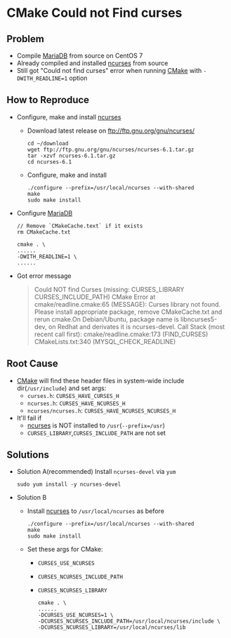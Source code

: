 # CMake Could not Find curses

## Problem
* Compile [MariaDB](https://mariadb.org) from source on CentOS 7
* Already compiled and installed [ncurses](https://www.gnu.org/software/ncurses/ncurses.html) from source
* Still got "Could not find curses" error when running [CMake](https://cmake.org) with `-DWITH_READLINE=1` option

## How to Reproduce
* Configure, make  and install [ncurses](https://www.gnu.org/software/ncurses/ncurses.html)
   * Download latest release on <ftp://ftp.gnu.org/gnu/ncurses/>
        
         cd ~/download
         wget ftp://ftp.gnu.org/gnu/ncurses/ncurses-6.1.tar.gz
         tar -xzvf ncurses-6.1.tar.gz
         cd ncurses-6.1

   * Configure, make and install

         ./configure --prefix=/usr/local/ncurses --with-shared
         make
         sudo make install

* Configure [MariaDB](https://mariadb.org) 

      // Remove `CMakeCache.text` if it exists
      rm CMakeCache.txt

      cmake . \
      ......
      -DWITH_READLINE=1 \
      ......

* Got error message

   > Could NOT find Curses (missing: CURSES_LIBRARY CURSES_INCLUDE_PATH) 
      CMake Error at cmake/readline.cmake:65 (MESSAGE):
      Curses library not found.  Please install appropriate package,
      remove CMakeCache.txt and rerun cmake.On Debian/Ubuntu, package name is libncurses5-dev, on Redhat and derivates it is ncurses-devel.
      Call Stack (most recent call first):
      cmake/readline.cmake:173 (FIND_CURSES)
      CMakeLists.txt:340 (MYSQL_CHECK_READLINE)

## Root Cause
* [CMake](https://cmake.org) will find these header files in system-wide include dir(`/usr/include`) and set args:
   * `curses.h`: `CURSES_HAVE_CURSES_H`
   * `ncurses.h`: `CURSES_HAVE_NCURSES_H`
   * `ncurses/ncurses.h`: `CURSES_HAVE_NCURSES_NCURSES_H`
* It'll fail if
   * [ncurses](https://www.gnu.org/software/ncurses/ncurses.html) is NOT installed to `/usr`(`--prefix=/usr`)
   * `CURSES_LIBRARY`,`CURSES_INCLUDE_PATH` are not set

## Solutions
* Solution A(recommended)
   Install `ncurses-devel` via `yum`
   
      sudo yum install -y ncurses-devel

* Solution B
   * Install [ncurses](https://www.gnu.org/software/ncurses/ncurses.html) to `/usr/local/ncurses` as before
      
         ./configure --prefix=/usr/local/ncurses --with-shared
         make
         sudo make install
   
   * Set these args for CMake:
      * `CURSES_USE_NCURSES`
      * `CURSES_NCURSES_INCLUDE_PATH`
      * `CURSES_NCURSES_LIBRARY`

            cmake . \
            ......
            -DCURSES_USE_NCURSES=1 \
            -DCURSES_NCURSES_INCLUDE_PATH=/usr/local/ncurses/include \
            -DCURSES_NCURSES_LIBRARY=/usr/local/ncurses/lib

